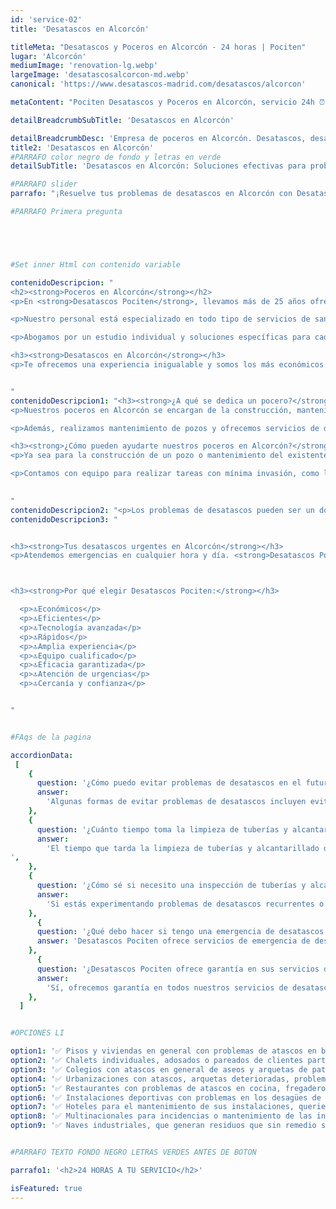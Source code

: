 ```yaml
---
id: 'service-02'
title: 'Desatascos en Alcorcón'

titleMeta: "Desatascos y Poceros en Alcorcón - 24 horas | Pociten" 
lugar: 'Alcorcón'
mediumImage: 'renovation-lg.webp'
largeImage: 'desatascosalcorcon-md.webp'
canonical: 'https://www.desatascos-madrid.com/desatascos/alcorcon'

metaContent: "Pociten Desatascos y Poceros en Alcorcón, servicio 24h ⏰. Atascos resueltos de manera rápida y eficiente. ¡Contáctanos! ☎️ 647 376 782. "

detailBreadcrumbSubTitle: 'Desatascos en Alcorcón'

detailBreadcrumbDesc: 'Empresa de poceros en Alcorcón. Desatascos, desatrancos, limpieza de tuberías y obras de pocería.'
title2: 'Desatascos en Alcorcón'
#PARRAFO color negro de fondo y letras en verde
detailSubTitle: 'Desatascos en Alcorcón: Soluciones efectivas para problemas de alcantarillado'

#PARRAFO slider
parrafo: "¡Resuelve tus problemas de desatascos en Alcorcón con Desatascos Pociten!"

#PARRAFO Primera pregunta





#Set inner Html con contenido variable

contenidoDescripcion: "
<h2><strong>Poceros en Alcorcón</strong></h2>
<p>En <strong>Desatascos Pociten</strong>, llevamos más de 25 años ofreciendo servicios relacionados con la pocería. Si necesitas poceros en Alcorcón, contamos con un equipo humano altamente cualificado y tecnología de vanguardia. Nuestro compromiso es brindarte la mejor experiencia y servicio económico.</p>

<p>Nuestro personal está especializado en todo tipo de servicios de saneamiento. Desde la construcción y desarrollo de pozos hasta ofrecerte un servicio altamente profesional.</p>

<p>Abogamos por un estudio individual y soluciones específicas para cada uno de nuestros clientes.</p>

<h3><strong>Desatascos en Alcorcón</strong></h3>
<p>Te ofrecemos una experiencia inigualable y somos los más económicos en toda la Comunidad de Madrid en cuanto a servicios de pocería se refiere.</p>


"
contenidoDescripcion1: "<h3><strong>¿A qué se dedica un pocero?</strong></h3>
<p>Nuestros poceros en Alcorcón se encargan de la construcción, mantenimiento y reparación de pozos. Somos expertos en la instalación de tuberías, <a href='https://desatascos-madrid.com'>desatascos</a> y alcantarillado, asegurando el correcto manejo del agua y los desechos.</p>

<p>Además, realizamos mantenimiento de pozos y ofrecemos servicios de desatascos y limpieza para asegurar su buen funcionamiento.</p>

<h3><strong>¿Cómo pueden ayudarte nuestros poceros en Alcorcón?</strong></h3>
<p>Ya sea para la construcción de un pozo o mantenimiento del existente, nuestros poceros en Alcorcón utilizan tecnología moderna para ofrecerte el mejor servicio en desatascos y desatrancos.</p>

<p>Contamos con equipo para realizar tareas con mínima invasión, como la reparación de tuberías desde su interior.</p>

  
"
contenidoDescripcion2: "<p>Los problemas de desatascos pueden ser un dolor de cabeza, pero no tienes que lidiar con ellos por tu cuenta. Desatascos Pociten es una empresa con experiencia en desatascos en Alcorcón y estamos aquí para ayudarte. Ofrecemos una amplia gama de servicios, desde inspecciones hasta limpieza y reparación de tuberías y alcantarillado. Además, nuestro equipo de expertos está altamente capacitado y utiliza tecnología de vanguardia para garantizar que nuestros servicios sean efectivos y eficientes. Si tienes problemas de desatascos en Alcorcón, contáctanos hoy mismo para programar una cita y solucionar tus problemas de desatascos de manera efectiva y eficiente.</p>"
contenidoDescripcion3: "


<h3><strong>Tus desatascos urgentes en Alcorcón</strong></h3>
<p>Atendemos emergencias en cualquier hora y día. <strong>Desatascos Pociten</strong> está listo para ayudarte con tus necesidades urgentes.</p>



<h3><strong>Por qué elegir Desatascos Pociten:</strong></h3>

  <p>🔝Económicos</p>
  <p>🔝Eficientes</p>
  <p>🔝Tecnología avanzada</p>
  <p>🔝Rápidos</p>
  <p>🔝Amplia experiencia</p>
  <p>🔝Equipo cualificado</p>
  <p>🔝Eficacia garantizada</p>
  <p>🔝Atención de urgencias</p>
  <p>🔝Cercanía y confianza</p>


"


#FAqs de la pagina

accordionData:
 [
    {
      question: '¿Cómo puedo evitar problemas de desatascos en el futuro?',
      answer:
        'Algunas formas de evitar problemas de desatascos incluyen evitar tirar objetos no biodegradables en el inodoro, no verter grasas y aceites en el fregadero y programar inspecciones regulares de tuberías y alcantarillado',
    },
    {
      question: '¿Cuánto tiempo toma la limpieza de tuberías y alcantarillado?',
      answer:
        'El tiempo que tarda la limpieza de tuberías y alcantarillado depende de la gravedad del problema. En promedio, la limpieza de tuberías y alcantarillado tarda entre 1 y 2 horas.
',
    },
    {
      question: '¿Cómo sé si necesito una inspección de tuberías y alcantarillado?',
      answer:
        'Si estás experimentando problemas de desatascos recurrentes o problemas de drenaje lentos, puede ser necesario una inspección de tuberías y alcantarillado para identificar la causa subyacente del problema.',
    },
      {
      question: '¿Qué debo hacer si tengo una emergencia de desatascos fuera de horas laborales?',
      answer: 'Desatascos Pociten ofrece servicios de emergencia de desatascos las 24 horas del día, los 7 días de la semana. Contáctanos y te atenderemos lo antes posible.'
    },
      {
      question: '¿Desatascos Pociten ofrece garantía en sus servicios de desatascos?',
      answer:
        'Sí, ofrecemos garantía en todos nuestros servicios de desatascos en Alcorcón. Si no estás satisfecho con nuestros servicios, haremos todo lo posible para solucionar el problema y garantizar tu satisfacción.',
    },
  ]


#OPCIONES LI

option1: '✅ Pisos y viviendas en general con problemas de atascos en bañeras, fregaderos o inodoros.'
option2: '✅ Chalets individuales, adosados o pareados de clientes particulares en general con problemas de atascos en arquetas de hojas o tierra. '
option3: '✅ Colegios con atascos en general de aseos y arquetas de patios.'
option4: '✅ Urbanizaciones con atascos, arquetas deterioradas, problemas de tuberías o bajantes.'
option5: '✅ Restaurantes con problemas de atascos en cocina, fregaderos o en los aseos de los clientes.'
option6: '✅ Instalaciones deportivas con problemas en los desagües de las piscina o vaciado de arquetas en los vestuarios.'
option7: '✅ Hoteles para el mantenimiento de sus instalaciones, queriendo dar siempre el mejor servicio a sus huéspedes.'
option8: '✅ Multinacionales para incidencias o mantenimiento de las instalaciones distribuidas en sus oficinas.'
option9: '✅ Naves industriales, que generan residuos que sin remedio se acumulan en sus arquetas produciendo atrancos.'


#PARRAFO TEXTO FONDO NEGRO LETRAS VERDES ANTES DE BOTON

parrafo1: '<h2>24 HORAS A TU SERVICIO</h2>'

isFeatured: true
---
```

